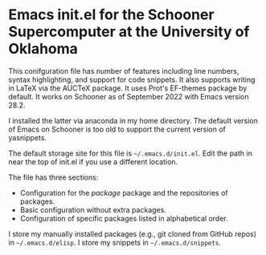 # Emacs init.el for the Schooner Supercomputer at the University of Oklahoma

This conifguration file has number of features including line numbers, syntax highlighting, and support for code snippets.
It also supports writing in LaTeX via the AUCTeX package.
It uses Prot's EF-themes package by default.
It works on Schooner as of September 2022 with Emacs version 28.2. 

I installed the latter via anaconda in my home directory.
The default version of Emacs on Schooner is too old to support the current version of yasnippets.

The default storage site for this file is `~/.emacs.d/init.el`.
Edit the path in near the top of init.el if you use a different location.

The file has three sections:

- Configuration for the *package* package and the repositories of packages.
- Basic configuration without extra packages.
- Configuration of specific packages listed in alphabetical order.

I store my manually installed packages (e.g., git cloned from GitHub repos) in `~/.emacs.d/elisp`.
I store my snippets in `~/.emacs.d/snippets`.
